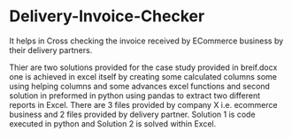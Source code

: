 # Delivery-Invoice-Checker
It helps in Cross checking the invoice received by ECommerce business by their delivery partners.

Thier are two solutions provided for the case study provided in breif.docx one is achieved in excel itself by creating some calculated columns some using helping columns and some advances excel functions and second solution in preformed in python using pandas to extract two different reports in Excel. There are 3 files provided by company X i.e. ecommerce business and 2 files provided by delivery partner. Solution 1 is code executed in python and Solution 2 is solved within Excel.
